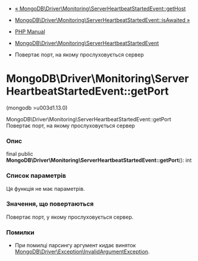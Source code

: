 - [«
MongoDB\Driver\Monitoring\ServerHeartbeatStartedEvent::getHost](mongodb-driver-monitoring-serverheartbeatstartedevent.gethost.md)
- [MongoDB\Driver\Monitoring\ServerHeartbeatStartedEvent::isAwaited
»](mongodb-driver-monitoring-serverheartbeatstartedevent.isawaited.md)

- [PHP Manual](index.md)
- [MongoDB\Driver\Monitoring\ServerHeartbeatStartedEvent](class.mongodb-driver-monitoring-serverheartbeatstartedevent.md)
- Повертає порт, на якому прослуховується сервер

# MongoDB\Driver\Monitoring\ServerHeartbeatStartedEvent::getPort

(mongodb \>u003d1.13.0)

MongoDB\Driver\Monitoring\ServerHeartbeatStartedEvent::getPort
Повертає порт, на якому прослуховується сервер

### Опис

final public
**MongoDB\Driver\Monitoring\ServerHeartbeatStartedEvent::getPort**():
int

### Список параметрів

Ця функція не має параметрів.

### Значення, що повертаються

Повертає порт, у якому прослуховується сервер.

### Помилки

- При помилці парсингу аргумент кидає виняток
[MongoDB\Driver\Exception\InvalidArgumentException](class.mongodb-driver-exception-invalidargumentexception.md).
